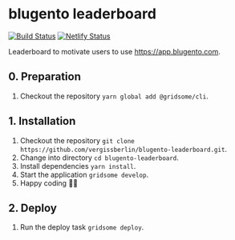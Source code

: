 # blugento leaderboard

[![Build Status](https://travis-ci.org/vergissberlin/blugento-leaderboard.svg?branch=master)](https://travis-ci.org/vergissberlin/blugento-leaderboard)
[![Netlify Status](https://api.netlify.com/api/v1/badges/98b8f592-908f-4ee0-a7f2-e6bde7260bea/deploy-status)](https://app.netlify.com/sites/blugento-leaderboard/deploys)

Leaderboard to motivate users to use <https://app.blugento.com>.

## 0. Preparation

1. Checkout the repository `yarn global add @gridsome/cli`.

## 1. Installation

1. Checkout the repository `git clone https://github.com/vergissberlin/blugento-leaderboard.git`.
2. Change into directory `cd blugento-leaderboard`.
3. Install dependencies `yarn install`.
4. Start the application `gridsome develop`.
5. Happy coding 🎉🙌

## 2. Deploy

1. Run the deploy task `gridsome deploy`.
